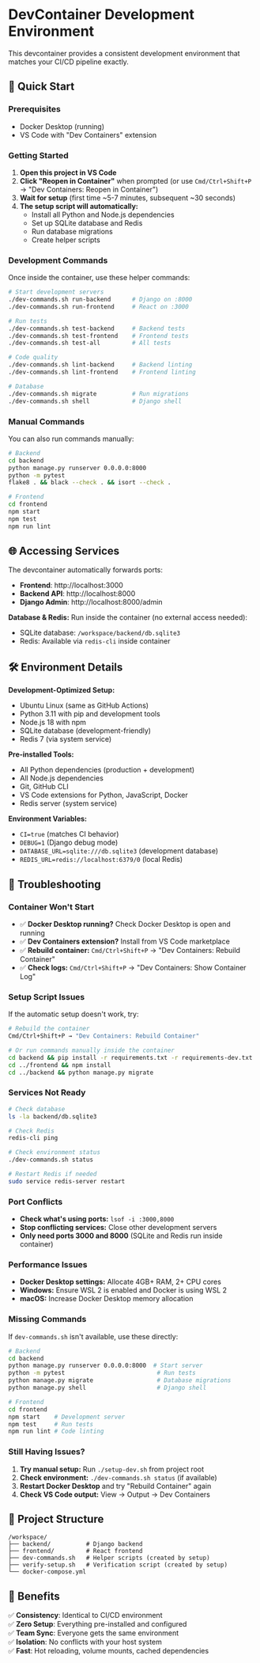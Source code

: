 # DevContainer Development Environment

This devcontainer provides a consistent development environment that matches your CI/CD pipeline exactly.

## 🚀 Quick Start

### Prerequisites
- Docker Desktop (running)
- VS Code with "Dev Containers" extension

### Getting Started
1. **Open this project in VS Code**
2. **Click "Reopen in Container"** when prompted (or use `Cmd/Ctrl+Shift+P` → "Dev Containers: Reopen in Container")
3. **Wait for setup** (first time ~5-7 minutes, subsequent ~30 seconds)
4. **The setup script will automatically:**
   - Install all Python and Node.js dependencies
   - Set up SQLite database and Redis
   - Run database migrations
   - Create helper scripts

### Development Commands
Once inside the container, use these helper commands:

```bash
# Start development servers
./dev-commands.sh run-backend      # Django on :8000
./dev-commands.sh run-frontend     # React on :3000

# Run tests
./dev-commands.sh test-backend     # Backend tests
./dev-commands.sh test-frontend    # Frontend tests  
./dev-commands.sh test-all         # All tests

# Code quality
./dev-commands.sh lint-backend     # Backend linting
./dev-commands.sh lint-frontend    # Frontend linting

# Database
./dev-commands.sh migrate          # Run migrations
./dev-commands.sh shell            # Django shell
```

### Manual Commands
You can also run commands manually:

```bash
# Backend
cd backend
python manage.py runserver 0.0.0.0:8000
python -m pytest
flake8 . && black --check . && isort --check .

# Frontend  
cd frontend
npm start
npm test
npm run lint
```

## 🌐 Accessing Services

The devcontainer automatically forwards ports:

- **Frontend**: http://localhost:3000
- **Backend API**: http://localhost:8000
- **Django Admin**: http://localhost:8000/admin

**Database & Redis:** Run inside the container (no external access needed):
- SQLite database: `/workspace/backend/db.sqlite3`
- Redis: Available via `redis-cli` inside container

## 🛠️ Environment Details

**Development-Optimized Setup:**
- Ubuntu Linux (same as GitHub Actions)
- Python 3.11 with pip and development tools
- Node.js 18 with npm
- SQLite database (development-friendly)
- Redis 7 (via system service)

**Pre-installed Tools:**
- All Python dependencies (production + development)
- All Node.js dependencies
- Git, GitHub CLI
- VS Code extensions for Python, JavaScript, Docker
- Redis server (system service)

**Environment Variables:**
- `CI=true` (matches CI behavior)
- `DEBUG=1` (Django debug mode)
- `DATABASE_URL=sqlite:///db.sqlite3` (development database)
- `REDIS_URL=redis://localhost:6379/0` (local Redis)

## 🔧 Troubleshooting

### Container Won't Start
- ✅ **Docker Desktop running?** Check Docker Desktop is open and running
- ✅ **Dev Containers extension?** Install from VS Code marketplace
- ✅ **Rebuild container:** `Cmd/Ctrl+Shift+P` → "Dev Containers: Rebuild Container"
- ✅ **Check logs:** `Cmd/Ctrl+Shift+P` → "Dev Containers: Show Container Log"

### Setup Script Issues
If the automatic setup doesn't work, try:

```bash
# Rebuild the container
Cmd/Ctrl+Shift+P → "Dev Containers: Rebuild Container"

# Or run commands manually inside the container
cd backend && pip install -r requirements.txt -r requirements-dev.txt
cd ../frontend && npm install
cd ../backend && python manage.py migrate
```

### Services Not Ready
```bash
# Check database
ls -la backend/db.sqlite3

# Check Redis
redis-cli ping

# Check environment status
./dev-commands.sh status

# Restart Redis if needed
sudo service redis-server restart
```

### Port Conflicts
- **Check what's using ports:** `lsof -i :3000,8000`
- **Stop conflicting services:** Close other development servers
- **Only need ports 3000 and 8000** (SQLite and Redis run inside container)

### Performance Issues
- **Docker Desktop settings:** Allocate 4GB+ RAM, 2+ CPU cores
- **Windows:** Ensure WSL 2 is enabled and Docker is using WSL 2
- **macOS:** Increase Docker Desktop memory allocation

### Missing Commands
If `dev-commands.sh` isn't available, use these directly:

```bash
# Backend
cd backend
python manage.py runserver 0.0.0.0:8000  # Start server
python -m pytest                          # Run tests
python manage.py migrate                  # Database migrations
python manage.py shell                    # Django shell

# Frontend
cd frontend
npm start    # Development server
npm test     # Run tests
npm run lint # Code linting
```

### Still Having Issues?
1. **Try manual setup:** Run `./setup-dev.sh` from project root
2. **Check environment:** `./dev-commands.sh status` (if available)
3. **Restart Docker Desktop** and try "Rebuild Container" again
4. **Check VS Code output:** View → Output → Dev Containers

## 📂 Project Structure

```
/workspace/
├── backend/          # Django backend
├── frontend/         # React frontend
├── dev-commands.sh   # Helper scripts (created by setup)
├── verify-setup.sh   # Verification script (created by setup)
└── docker-compose.yml
```

## 🎯 Benefits

✅ **Consistency**: Identical to CI/CD environment  
✅ **Zero Setup**: Everything pre-installed and configured  
✅ **Team Sync**: Everyone gets the same environment  
✅ **Isolation**: No conflicts with your host system  
✅ **Fast**: Hot reloading, volume mounts, cached dependencies